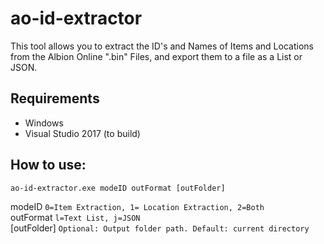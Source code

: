 # ao-id-extractor
This tool allows you to extract the ID's and Names of Items and Locations from the Albion Online ".bin" Files, and export them to a file as a List or JSON.

## Requirements
* Windows
* Visual Studio 2017 (to build)

## How to use:
`ao-id-extractor.exe modeID outFormat [outFolder]`

modeID          `0=Item Extraction, 1= Location Extraction, 2=Both`  
outFormat      `l=Text List, j=JSON`  
[outFolder]     `Optional: Output folder path. Default: current directory`
